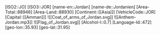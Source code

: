 ﻿---
location: [31.95,35.93]
type: Country
tags:
- geo/Country

SpocWebEntityId: 26932
isDeleted: false
confidential: public

---
[ISO2::JO]
[ISO3::JOR]
[name-en::Jordan]
[name-de::Jordanien]
[Area-Total::88946]
[Area-Land::88930]
[Continent::[[Asia]]]
[VehicleCode::JOR]
[Capital::[[Amman]]]
![[Coat_of_arms_of_Jordan.svg]]
![[Anthem-Jordan.mp3]]
![[Flag_of_Jordan.svg]]
[Alcohol-l::0.7]
[Language-Id::472]
[geo-lon::35.93]
[geo-lat::31.95]

